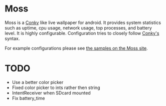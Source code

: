 Moss
====

Moss is a [Conky][conky] like live wallpaper for android. It provides system statistics
such as uptime, cpu usage, network usage, top processes, and battery level.
It is highly configurable. Configuration tries to closely follow [Conky's][conky] syntax. 

For example configurations please see [the samples on the Moss site][samples].

TODO
====
* Use a better color picker
* Fixed color picker to ints rather then string
* IntentReceiver when SDcard mounted
* Fix battery_time 

[conky]: http://www.conky.com
[samples]: http://teneighty.github.com/moss/samples.html
